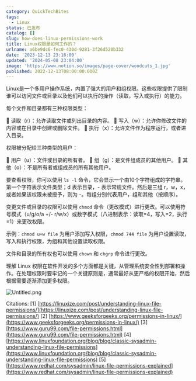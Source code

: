```yaml
---
category: QuickTechBites
tags:
  - Linux
status: 已发布
catalog: []
slug: how-does-linux-permissions-work
title: Linux权限是如何工作的？
urlname: a6be9dc6-fec0-430d-9281-3f26d520b332
date: '2023-12-13 23:16:00'
updated: '2024-05-08 23:04:00'
image: 'https://www.notion.so/images/page-cover/woodcuts_1.jpg'
published: 2022-12-13T08:00:00.000Z
---
```


Linux是一个多用户操作系统，内置了强大的用户和组权限。这些权限提供了限制谁可以访问文件或目录以及他们可以执行的操作（读取，写入或执行）的能力。


每个文件和目录都有三种权限类型：


🔸 读取（r）：允许读取文件或列出目录的内容。
🔸 写入（w）：允许你修改文件的内容或在目录中创建或删除文件。
🔸 执行（x）：允许文件作为程序运行，或者进入目录。


权限被分配给三种类型的用户：


🔸 用户（u）：文件或目录的所有者。
🔸 组（g）：是文件组成员的其他用户。
🔸 其他（o）：不是所有者或组成员的所有其他用户。


要查看权限，你可以使用 `ls -l` 命令，它会显示一个由10个字符组成的字符串。第一个字符表示文件类型；d 表示目录，- 表示常规文件。然后是三组 r，w，x，或者如果该权限未被授予，则为 -。每组分别代表用户，组和其他（按顺序）。


变更文件或目录的权限可以使用 `chmod` 命令（更改模式）进行更改。可以使用符号模式（u/g/o/a +/- r/w/x）或数字模式（八进制表示：读取=4，写入=2，执行=1）来更改权限。


示例：`chmod u+w file` 为用户添加写入权限，`chmod 744 file` 为用户设置读取，写入和执行权限，为组和其他设置读取权限。


文件和目录的所有权也可以使用 `chown` 和 `chgrp` 命令进行更改。


理解 Linux 权限在软件开发的多个方面都是关键，从管理系统安全性到部署和操作。在处理权限时要牢记的一个关键原则是，通常最好从更严格的权限开始，然后根据需要逐渐添加更多权限。


![Untitled.png](https://prod-files-secure.s3.us-west-2.amazonaws.com/5d24fe63-e567-4804-86f9-9fdc62e13082/332b89ee-9c33-4950-8a69-32c3d1ff2c69/Untitled.png?X-Amz-Algorithm=AWS4-HMAC-SHA256&X-Amz-Content-Sha256=UNSIGNED-PAYLOAD&X-Amz-Credential=ASIAZI2LB4663YL3STMF%2F20250328%2Fus-west-2%2Fs3%2Faws4_request&X-Amz-Date=20250328T054019Z&X-Amz-Expires=3600&X-Amz-Security-Token=IQoJb3JpZ2luX2VjEO7%2F%2F%2F%2F%2F%2F%2F%2F%2F%2FwEaCXVzLXdlc3QtMiJIMEYCIQC6SSQF4OkJP2QEWgA9ctKN1O81zGNjjajoHm60E%2FLC5wIhAMxuUojSkt1iPouTaS72iEuH9HxuDSmklkWNdLTJ%2FKB8Kv8DCFcQABoMNjM3NDIzMTgzODA1Igwufc12hKwLLpJmTQsq3AMyD2Q%2FLdcqzspxdjvRfVhnoLPGwYhG3J%2BnIHyNTeTNaJyJJvc4wl8kEpBi0BjkjWOZnpC5nXKB9iHkwzAxdXucHHiQ4pEcIU72CPWzFinqVuvh0ROVEYikO52CvYfM06n4pfnDXXYsQPmDjkikxKdfxZ48kII9AcRZJQWaYoElG7tkAfQ9SuHc6Pb3bjJrlveREfNWJnRCJKUl753WVYqcgItSq4wqrsoT9jfFVLjFcUTYJqqT639C5ydQTVji7D6%2BUZkACJ7Tnu8D7dgiXoYYhaelxPJuZ%2FTpkIPBw7Gd3ez7FuuAQ0MbqI254iqIHbMlYAuBmAEC3hnwloA7H%2BY45cu9AR5rqrcnynVEQcKDDjsOmVArB3ujPVfDmfkHquNeE9sXN30HLHx%2Brph0xKPySe7cxsUpSXl4tvZePh2W5XuFxmPXKaIr5Fi9IhcdrXj8%2Fw7WtearxhH4ietpDj3PUE2zqce5Jgs0toqLxa%2FQIf%2BbCQUN%2FY1rsB99T%2FIAPSmp%2BxToA8cG%2BuVL5OmlQ2vLucJcs0RUMERVUDg1l6EIInTrsBtUReZaxA6xOH%2BYm7PbBZBRLmr6w3SUQOUKCZvz7f9O8UfVKlTuirV7sxoCBXAr7bchwCIY83RhOzCb55i%2FBjqkAVZZSc6NSYClru4k8f3Qj9AHgrpy3%2BLFr0VSmSv1YLCWfKUHJsGGS9nlh5KcsmepD7jXrMVgudUq40pu5jaRegpmcW7X6RH1TKGiPAvaWEmzeIfhQustcsk1lVoeQxi7bgutL4fy4U%2BtDmGGYWxVSe0TfoPZ60QX63rx%2B90dp4%2FEj8WheS0F1Mw1Ksg46QAgRMdeRtdZNkyLMZEghDKMAx%2BB67Tw&X-Amz-Signature=a01b941f78154fa5bf0063e048816d96d45c90a1a93810212c873c5a66205377&X-Amz-SignedHeaders=host&x-id=GetObject)


Citations:
[1] [https://linuxize.com/post/understanding-linux-file-permissions/](https://linuxize.com/post/understanding-linux-file-permissions/)
[2] [https://www.geeksforgeeks.org/permissions-in-linux/](https://www.geeksforgeeks.org/permissions-in-linux/)
[3] [https://www.guru99.com/file-permissions.html](https://www.guru99.com/file-permissions.html)
[4] [https://www.linuxfoundation.org/blog/blog/classic-sysadmin-understanding-linux-file-permissions](https://www.linuxfoundation.org/blog/blog/classic-sysadmin-understanding-linux-file-permissions)
[5] [https://www.redhat.com/sysadmin/linux-file-permissions-explained](https://www.redhat.com/sysadmin/linux-file-permissions-explained)

